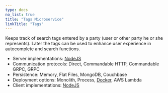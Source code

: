 ```yaml
---
type: docs
no_list: true
title: "Tags Microservice"
linkTitle: "Tags" 
---
```


Keeps track of search tags entered by a party (user or other party he or she represents). Later the tags can be used to enhance user experience in autocomplete and search functions.


- Server implementations: [NodeJS](https://github.com/pip-services-content/pip-services-tags-node)
- Communication protocols: Direct, Commandable HTTP, Commandable GRPC, GRPC
- Persistence: Memory, Flat Files, MongoDB, Couchbase
- Deployment options: Monolith, Process, [Docker](https://hub.docker.com/u/pipdevs), AWS Lambda
- Client implementations: [NodeJS](https://github.com/pip-services-content/pip-clients-tags-node)